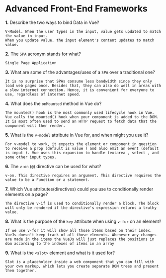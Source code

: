 # Advanced Front-End Frameworks


**1.** Describe the two ways to bind Data in Vue?
<!-- enter you answer in the space below -->
```
V-Model. When the user types in the input, value gets updated to match the value in input.
When you update value, the input element's content updates to match value.
```

**2.** The `SPA` acronym stands for what?
<!-- enter you answer in the space below -->
```
Single Page Application 
```
**3.** What are some of the advantages/uses of a `SPA` over a traditional one?
<!-- enter you answer in the space below -->
```
It is no surprise that SPAs consume less bandwidth since they only load web pages once. Besides that, they can also do well in areas with a slow internet connection. Hence, it is convenient for everyone to use, regardless of internet speed.
```
**4.** What does the `onMounted` method in Vue do?
<!-- enter you answer in the space below -->
```
The mounted() hook is the most commonly used lifecycle hook in Vue. Vue calls the mounted() hook when your component is added to the DOM. It is most often used to send an HTTP request to fetch data that the component will then render.
```
**5.** What is the `v-model` attribute in Vue for, and when might you use it?
<!-- enter you answer in the space below -->
```
For v-model to work, it expects the element or component in question to receive a prop (default is value ) and also emit an event (default is input ). Vue uses this expansion to handle textarea , select , and some other input types.
```
**6.** The `v:on` (`@`) directive can be used for what?
<!-- enter you answer in the space below -->
```
v-on. This directive requires an argument. This directive requires the value to be a Function or a statement.
```
**7.** Which Vue attributes(directives) could you use to conditionally render elements on a page?
<!-- enter you answer in the space below -->
```
The directive v-if is used to conditionally render a block. The block will only be rendered if the directive's expression returns a truthy value.
```
**8.** What is the purpose of the `key` attribute when using `v-for` on an element?
<!-- enter you answer in the space below -->
```
If we use v-for it will show all those items based on their index. VueJs doesn't keep track of all those elements. Whenever any changes are made in the items the VueJs will just replaces the positions in dom according to the indexes of items in an array
```
**9.** What is the `<slot>` element and what is it used for?
<!-- enter you answer in the space below -->
```
Slot is a placeholder inside a web component that you can fill with your own markup, which lets you create separate DOM trees and present them together.
```